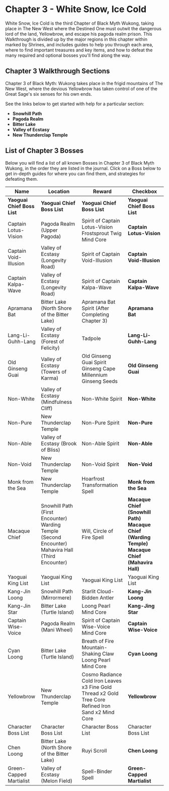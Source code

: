 # Chapter 3 - White Snow, Ice Cold

White Snow, Ice Cold is the third Chapter of Black Myth Wukong, taking place in The New West where the Destined One must outwit the dangerous lord of the land, Yellowbrow, and escape his pagoda realm prison. This Walkthrough is divided up by the major regions in this chapter within marked by Shrines, and includes guides to help you through each area, where to find important treasures and key items, and how to defeat the many required and optional bosses you'll find along the way. 

## Chapter 3 Walkthrough Sections

Chapter 3 of Black Myth: Wukong takes place in the frigid mountains of The New West, where the devious Yellowbrow has taken control of one of the Great Sage's six senses for his own ends. 

See the links below to get started with help for a particular section: 

  * **Snowhill Path**
  * **Pagoda Realm**
  * **Bitter Lake**
  * **Valley of Ecstasy**
  * **New Thunderclap Temple**

##  List of Chapter 3 Bosses

Below you will find a list of all known Bosses in Chapter 3 of Black Myth Wukong, in the order they are listed in the journal. Click on a Boss below to get in-depth guides for where you can find them, and strategies for defeating them. 

Name | Location | Reward | Checkbox   
---|---|---|---  
**Yaoguai Chief Boss List** | **Yaoguai Chief Boss List** | **Yaoguai Chief Boss List** | **Yaoguai Chief Boss List** 
Captain Lotus-Vision |Pagoda Realm (Upper Pagoda)|Spirit of Captain Lotus-Vision Frostsprout Twig Mind Core|**Captain Lotus-Vision**
Captain Void-Illusion |Valley of Ecstasy (Longevity Road)|Spirit of Captain Void-Illusion|**Captain Void-Illusion**
Captain Kalpa-Wave |Valley of Ecstasy (Longevity Road)|Spirit of Captain Kalpa-Wave|**Captain Kalpa-Wave**
Apramana Bat |Bitter Lake (North Shore of the Bitter Lake)|Apramana Bat Spirit (After Completing Chapter 3)|**Apramana Bat**
Lang-Li-Guhh-Lang |Valley of Ecstasy (Forest of Felicity)|Tadpole|**Lang-Li-Guhh-Lang**
Old Ginseng Guai |Valley of Ecstasy (Towers of Karma)|Old Ginseng Guai Spirit Ginseng Cape Millennium Ginseng Seeds|**Old Ginseng Guai**
Non-White |Valley of Ecstasy (Mindfulness Cliff)|Non-White Spirit|**Non-White**
Non-Pure |New Thunderclap Temple|Non-Pure Spirit|**Non-Pure**
Non-Able |Valley of Ecstasy (Brook of Bliss)|Non-Able Spirit|**Non-Able**
Non-Void |New Thunderclap Temple|Non-Void Spirit|**Non-Void**
Monk from the Sea |New Thunderclap Temple|Hoarfrost Transformation Spell|**Monk from the Sea**
Macaque Chief |Snowhill Path (First Encounter) Warding Temple (Second Encounter) Mahavira Hall (Third Encounter)|Will, Circle of Fire Spell|**Macaque Chief (Snowhill Path)** **Macaque Chief (Warding Temple)** **Macaque Chief (Mahavira Hall)**
Yaoguai King List |Yaoguai King List|Yaoguai King List|Yaoguai King List
Kang-Jin Loong |Snowhill Path (Mirrormere)|Starlit Cloud-Bidden Antler|**Kang-Jin Loong**
Kang-Jin Star |Bitter Lake (Turtle Island)|Loong Pearl Mind Core|**Kang-Jing Star**
Captain Wise-Voice |Pagoda Realm (Mani Wheel)|Spirit of Captain Wise-Voice Mind Core|**Captain Wise-Voice**
Cyan Loong |Bitter Lake (Turtle Island)|Breath of Fire Mountain-Shaking Claw Loong Pearl Mind Core|**Cyan Loong**
Yellowbrow |New Thunderclap Temple|Cosmo Radiance Cold Iron Leaves x3 Fine Gold Thread x2 Gold Tree Core Refined Iron Sand x2 Mind Core|**Yellowbrow**
Character Boss List |Character Boss List|Character Boss List|Character Boss List
Chen Loong |Bitter Lake (North Shore of the Bitter Lake)|Ruyi Scroll|**Chen Loong**
Green-Capped Martialist |Valley of Ecstasy (Melon Field)|Spell-Binder Spell|**Green-Capped Martialist**
